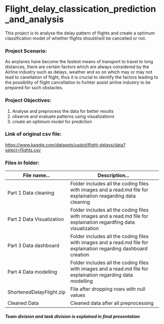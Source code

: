 # Flight_delay_classication_prediction_and_analysis
This project is to analyse the delay pattern of flights and create a optimum classification model of whether flights should/will be cancelled or not.

### Project Scenario:
As airplanes have become the fastest means of transport to travel to long distances, there are certain factors which are always considered by the Airline industry such as delays, weather and so on which may or may not lead to canellation of flight, thus it is crucial to identify the factors leading to the possibility of flight cancellation to furhter assist airline industry to be prepared for such obstacles.

### Project Objectives: 
1. Analyse and preprocess the data for better results
2. observe and evaluate patterns using visualizations
3. create an optimum model for prediction

### Link of original csv file: 
https://www.kaggle.com/datasets/usdot/flight-delays/data?select=flights.csv


### Files in folder:

|File name...                        |         Description...              |
|------------------------------------|-------------------------------------|
| Part 1 Data cleaning               | Folder includes all the coding files with images and a read.md file for explaination reagarding data cleaning|
| Part 2 Data Visualization                | Folder includes all the coding files with images and a read.md file for explaination regardfing data visualization|
| Part 3 Data dashboard             | Folder includes all the coding files with images and a read.md file for explaination regarding dashboard creation       |
| Part 4 Data modelling	             | Folder includes all the coding files with images and a read.md file for explaination regarding data modelling |
|ShortenedDelayFlight.zip            | File after dropping rows with null values|
|Cleaned Data                        | Cleaned data after all preprocessing     |


#### *Team division and task division is explained in final presentation*
